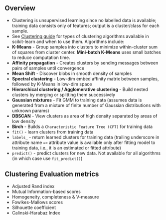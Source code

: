 ## Overview
* Clustering is unsupervised learning since no labelled data is available; training data consists only of features; output is a cluster/class for each sample.
* See [Clustering guide](http://scikit-learn.org/stable/modules/clustering.html) for types of clustering algorithms available in scikit-learn and when to use them. Algorithms include:
 * **K-Means** - Group samples into clusters to minimize within-cluster sum of squares from cluster center. **Mini-batch K-Means** uses small batches to reduce computation time.
 * **Affinity propagation** - Creates clusters by sending messages between pairs of samples until convergence
 * **Mean Shift** - Discover blobs in smooth density of samples
 * **Spectral clustering** - Low-dim embed affinity matrix between samples, followed by K-Means in low-dim space
 * **Hierarchical clustering / Agglomerative clustering** - Build nested clusters by merging or splitting them successively
 * **Gaussian mixtures** - Fit GMM to training data (assumes data is generated from a mixture of finite number of Gaussian distributions with unknown params)
 * **DBSCAN** - View clusters as area of high density separated by areas of low density
 * **Birch** - Builds a `Characteristic Feature Tree (CFT)` for training data
* `fit()` - learn clusters from training data
* `labels_` - return learned clusters for training data (trailing underscore in attribute name `=>` attribute value is available only after fitting model to training data, i.e., it is an estimated or fitted attribute)
* `predict()` - predict clusters for new data. Not available for all algorithms (in which case use `fit_predict()`)

## Clustering Evaluation metrics
* Adjusted Rand index
* Mutual Information-based scores
* Homogeneity, completeness & V-measure
* Fowlkes-Mallows scores
* Silhouette coefficient
* Calinski-Harabaz Index
